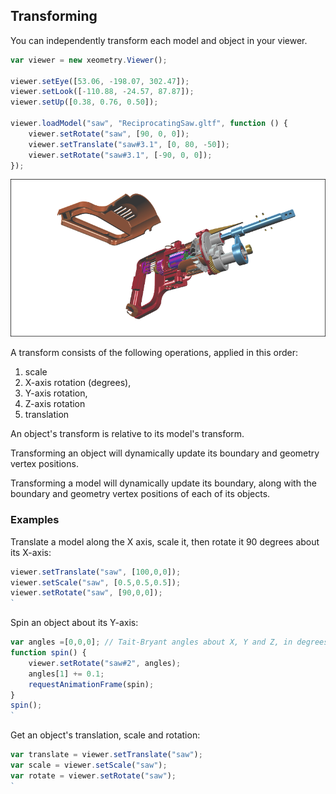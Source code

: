 ## Transforming

You can independently transform each model and object in your viewer.

````javascript
var viewer = new xeometry.Viewer();

viewer.setEye([53.06, -198.07, 302.47]);
viewer.setLook([-110.88, -24.57, 87.87]);
viewer.setUp([0.38, 0.76, 0.50]);

viewer.loadModel("saw", "ReciprocatingSaw.gltf", function () {
    viewer.setRotate("saw", [90, 0, 0]);
    viewer.setTranslate("saw#3.1", [0, 80, -50]);
    viewer.setRotate("saw#3.1", [-90, 0, 0]);
});

````
[![](assets/transforms.png)](http://xeolabs.com/xeometry/examples/#guidebook_transforming)

A transform consists of the following operations, applied in this order:

1. scale
2. X-axis rotation \(degrees\),
3. Y-axis rotation,
4. Z-axis rotation
5. translation

An object's transform is relative to its model's transform.

Transforming an object will dynamically update its boundary and geometry vertex positions.

Transforming a model will dynamically update its boundary, along with the boundary and geometry vertex positions of each
of its objects.

### Examples

Translate a model along the X axis, scale it, then rotate it 90 degrees about its X-axis:

```javascript
viewer.setTranslate("saw", [100,0,0]);
viewer.setScale("saw", [0.5,0.5,0.5]);
viewer.setRotate("saw", [90,0,0]);
`
```

Spin an object about its Y-axis:

```javascript
var angles =[0,0,0]; // Tait-Bryant angles about X, Y and Z, in degrees
function spin() {
    viewer.setRotate("saw#2", angles);
    angles[1] += 0.1;
    requestAnimationFrame(spin);
}
spin();
`
```

Get an object's translation, scale and rotation:

```javascript
var translate = viewer.setTranslate("saw");
var scale = viewer.setScale("saw");
var rotate = viewer.setRotate("saw");
`
```



